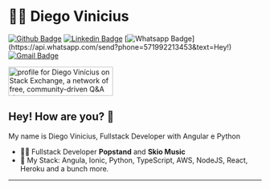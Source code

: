 # :man_technologist: Diego Vinicius

[![Github Badge](https://img.shields.io/badge/-Github-000?style=flat-square&logo=Github&logoColor=white&link=https://github.com/Diegow3b)](https://github.com/Diegow3b)
[![Linkedin Badge](https://img.shields.io/badge/-LinkedIn-blue?style=flat-square&logo=Linkedin&logoColor=white&link=https://www.linkedin.com/in/diegowebd/)](https://www.linkedin.com/in/diegowebd/)
[![Whatsapp Badge](https://img.shields.io/badge/-Whatsapp-4CA143?style=flat-square&labelColor=4CA143&logo=whatsapp&logoColor=white&link=https://api.whatsapp.com/send?phone=571992213453&text=Olá!)](https://api.whatsapp.com/send?phone=571992213453&text=Hey!)
[![Gmail Badge](https://img.shields.io/badge/-diegowebd@hotmail.com-c14438?style=flat-square&logo=Gmail&logoColor=white&link=mailto:diegowebd@hotmail.com)](mailto:diegowebd@hotmail.com)

<a href="https://stackexchange.com/users/8500264"><img src="https://stackexchange.com/users/flair/8500264.png" width="208" height="58" alt="profile for Diego Vin&#237;cius on Stack Exchange, a network of free, community-driven Q&amp;A sites" title="profile for Diego Vin&#237;cius on Stack Exchange, a network of free, community-driven Q&amp;A sites"></a>


## Hey! How are you? 👋

My name is Diego Vinicius, Fullstack Developer with Angular e Python

- :office_worker: Fullstack Developer **Popstand** and  **Skio Music**
- :blue_heart: My Stack: Angula, Ionic, Python, TypeScript, AWS, NodeJS, React, Heroku and a bunch more.

---
